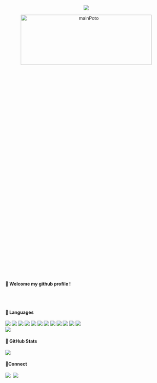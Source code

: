 <p align="center">
<img src="https://capsule-render.vercel.app/api?type=egg&color=0:fdffc2,100:bde1ff&height=300&section=header" />
</p>

<p align="center">
<img src="https://pbs.twimg.com/media/Cp-ciO0UAAAV78P.jpg" width="90%" height="20%" align="center" title="image" alt="mainPoto" />
</p>

<br/>

####  :wave: Welcome my github profile !

<br/>
<br/>

<h4>📣 Languages</h4>
<div>
  <img src="https://img.shields.io/badge/javaScript-F7DF1E?style=flat&logo=javaScript&logoColor=white" />
  <img src="https://img.shields.io/badge/HTML5-E34F26?style=flat&logo=HTML5&logoColor=white" />
  <img src="https://img.shields.io/badge/CSS3-1572B6?style=flat&logo=CSS3&logoColor=white" />
  <img src="https://img.shields.io/badge/React-61DAFB?style=flat&logo=React&logoColor=white" />
  <img src="https://img.shields.io/badge/NestJs-E0234E?style=flat&logo=NestJs&logoColor=white" />
  <img src="https://img.shields.io/badge/TypeScript-3178C6?style=flat&logo=TypeScript&logoColor=white" />
  <img src="https://img.shields.io/badge/Python-3776AB?style=flat&logo=Python&logoColor=white" />
  <img src="https://img.shields.io/badge/Java-FC6D26?style=flat&logo=java&logoColor=white" />
  <img src="https://img.shields.io/badge/MySQL-4479A1?style=flat&logo=MySQL&logoColor=white" />
  <img src="https://img.shields.io/badge/MongoDB-47A248?style=flat&logo=MongoDB&logoColor=white" />
  <img src="https://img.shields.io/badge/Git-F05032?style=flat&logo=Git&logoColor=white" />
  <img src="https://img.shields.io/badge/GitHub-181717?style=flat&logo=GitHub&logoColor=white" />
</div>
<img src="https://github-readme-stats.vercel.app/api/top-langs/?username=RyuEuni&layout=compact"><br/>



<h4>🎁 GitHub Stats</h4>
<img src="https://github-readme-stats.vercel.app/api?username=RyuEuni&show_icons=true"><br/>



<h4>🌈Connect</h4>
<a href="https://blog.naver.com/euni0619"><img src="https://img.shields.io/badge/Blog-1dc800?style=flat-square&logo=Naver&logoColor=white&link=https://blog.naver.com/euni0619"/></a>&nbsp
<a href="mailto:euni.ryu97@gmail.com"><img src="https://img.shields.io/badge/Gmail-d14836?style=flat-square&logo=Gmail&logoColor=white&link=euni.ryu97@gmail.com"/></a>
